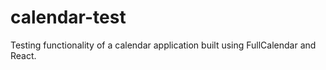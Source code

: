 # calendar-test
Testing functionality of a calendar application built using FullCalendar and React.
